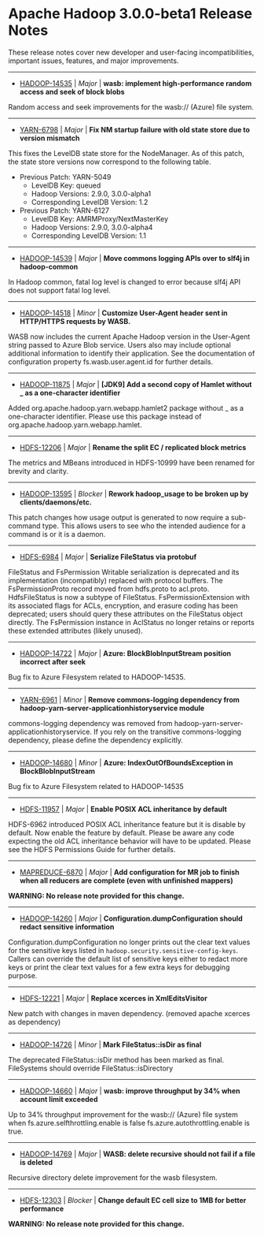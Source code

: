 
<!---
# Licensed to the Apache Software Foundation (ASF) under one
# or more contributor license agreements.  See the NOTICE file
# distributed with this work for additional information
# regarding copyright ownership.  The ASF licenses this file
# to you under the Apache License, Version 2.0 (the
# "License"); you may not use this file except in compliance
# with the License.  You may obtain a copy of the License at
#
#     http://www.apache.org/licenses/LICENSE-2.0
#
# Unless required by applicable law or agreed to in writing, software
# distributed under the License is distributed on an "AS IS" BASIS,
# WITHOUT WARRANTIES OR CONDITIONS OF ANY KIND, either express or implied.
# See the License for the specific language governing permissions and
# limitations under the License.
-->
# Apache Hadoop  3.0.0-beta1 Release Notes

These release notes cover new developer and user-facing incompatibilities, important issues, features, and major improvements.


---

* [HADOOP-14535](https://issues.apache.org/jira/browse/HADOOP-14535) | *Major* | **wasb: implement high-performance random access and seek of block blobs**

Random access and seek improvements for the wasb:// (Azure) file system.


---

* [YARN-6798](https://issues.apache.org/jira/browse/YARN-6798) | *Major* | **Fix NM startup failure with old state store due to version mismatch**

<!-- markdown -->

This fixes the LevelDB state store for the NodeManager.  As of this patch, the state store versions now correspond to the following table.

* Previous Patch: YARN-5049
  * LevelDB Key: queued
  * Hadoop Versions: 2.9.0, 3.0.0-alpha1
  * Corresponding LevelDB Version: 1.2
* Previous Patch: YARN-6127
  * LevelDB Key: AMRMProxy/NextMasterKey
  * Hadoop Versions: 2.9.0, 3.0.0-alpha4
  * Corresponding LevelDB Version: 1.1


---

* [HADOOP-14539](https://issues.apache.org/jira/browse/HADOOP-14539) | *Major* | **Move commons logging APIs over to slf4j in hadoop-common**

In Hadoop common, fatal log level is changed to error because slf4j API does not support fatal log level.


---

* [HADOOP-14518](https://issues.apache.org/jira/browse/HADOOP-14518) | *Minor* | **Customize User-Agent header sent in HTTP/HTTPS requests by WASB.**

WASB now includes the current Apache Hadoop version in the User-Agent string passed to Azure Blob service. Users also may include optional additional information to identify their application. See the documentation of configuration property fs.wasb.user.agent.id for further details.


---

* [HADOOP-11875](https://issues.apache.org/jira/browse/HADOOP-11875) | *Major* | **[JDK9] Add a second copy of Hamlet without \_ as a one-character identifier**

Added org.apache.hadoop.yarn.webapp.hamlet2 package without \_ as a one-character identifier. Please use this package instead of org.apache.hadoop.yarn.webapp.hamlet.


---

* [HDFS-12206](https://issues.apache.org/jira/browse/HDFS-12206) | *Major* | **Rename the split EC / replicated block metrics**

The metrics and MBeans introduced in HDFS-10999 have been renamed for brevity and clarity.


---

* [HADOOP-13595](https://issues.apache.org/jira/browse/HADOOP-13595) | *Blocker* | **Rework hadoop\_usage to be broken up by clients/daemons/etc.**

This patch changes how usage output is generated to now require a sub-command type.  This allows users to see who the intended audience for  a command is or it is a daemon.


---

* [HDFS-6984](https://issues.apache.org/jira/browse/HDFS-6984) | *Major* | **Serialize FileStatus via protobuf**

FileStatus and FsPermission Writable serialization is deprecated and its implementation (incompatibly) replaced with protocol buffers. The FsPermissionProto record moved from hdfs.proto to acl.proto. HdfsFileStatus is now a subtype of FileStatus. FsPermissionExtension with its associated flags for ACLs, encryption, and erasure coding has been deprecated; users should query these attributes on the FileStatus object directly. The FsPermission instance in AclStatus no longer retains or reports these extended attributes (likely unused).


---

* [HADOOP-14722](https://issues.apache.org/jira/browse/HADOOP-14722) | *Major* | **Azure: BlockBlobInputStream position incorrect after seek**

Bug fix to Azure Filesystem related to HADOOP-14535.


---

* [YARN-6961](https://issues.apache.org/jira/browse/YARN-6961) | *Minor* | **Remove commons-logging dependency from hadoop-yarn-server-applicationhistoryservice module**

commons-logging dependency was removed from hadoop-yarn-server-applicationhistoryservice. If you rely on the transitive commons-logging dependency, please define the dependency explicitly.


---

* [HADOOP-14680](https://issues.apache.org/jira/browse/HADOOP-14680) | *Minor* | **Azure: IndexOutOfBoundsException in BlockBlobInputStream**

Bug fix to Azure Filesystem related to HADOOP-14535


---

* [HDFS-11957](https://issues.apache.org/jira/browse/HDFS-11957) | *Major* | **Enable POSIX ACL inheritance by default**

<!-- markdown -->
HDFS-6962 introduced POSIX ACL inheritance feature but it is disable by
default. Now enable the feature by default. Please be aware any code
expecting the old ACL inheritance behavior will have to be updated.
Please see the HDFS Permissions Guide for further details.


---

* [MAPREDUCE-6870](https://issues.apache.org/jira/browse/MAPREDUCE-6870) | *Major* | **Add configuration for MR job to finish when all reducers are complete (even with unfinished mappers)**

**WARNING: No release note provided for this change.**


---

* [HADOOP-14260](https://issues.apache.org/jira/browse/HADOOP-14260) | *Major* | **Configuration.dumpConfiguration should redact sensitive information**

<!-- markdown -->
Configuration.dumpConfiguration no longer prints out the clear text values for the sensitive keys listed in `hadoop.security.sensitive-config-keys`. Callers can override the default list of sensitive keys either to redact more keys or print the clear text values for a few extra keys for debugging purpose.


---

* [HDFS-12221](https://issues.apache.org/jira/browse/HDFS-12221) | *Major* | **Replace xcerces in XmlEditsVisitor**

New patch with changes in maven dependency. (removed apache xcerces as dependency)


---

* [HADOOP-14726](https://issues.apache.org/jira/browse/HADOOP-14726) | *Minor* | **Mark FileStatus::isDir as final**

The deprecated FileStatus::isDir method has been marked as final. FileSystems should override FileStatus::isDirectory


---

* [HADOOP-14660](https://issues.apache.org/jira/browse/HADOOP-14660) | *Major* | **wasb: improve throughput by 34% when account limit exceeded**

Up to 34% throughput improvement for the wasb:// (Azure) file system when fs.azure.selfthrottling.enable is false fs.azure.autothrottling.enable is true.


---

* [HADOOP-14769](https://issues.apache.org/jira/browse/HADOOP-14769) | *Major* | **WASB: delete recursive should not fail if a file is deleted**

Recursive directory delete improvement for the wasb filesystem.


---

* [HDFS-12303](https://issues.apache.org/jira/browse/HDFS-12303) | *Blocker* | **Change default EC cell size to 1MB for better performance**

**WARNING: No release note provided for this change.**



